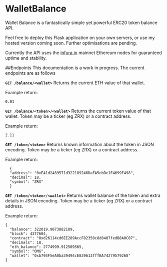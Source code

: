 # WalletBalance
Wallet Balance is a fantastically simple yet powerful ERC20 token balance API.

Feel free to deploy this Flask application on your own servers, or use my hosted version coming soon. Further optimisations are pending.

Currently the API uses the [infura.io](https://www.infura.io) mainnet Ethereum nodes for guaranteed uptime and stability.


##Endpoints
This documentation is a work in progress. The current endpoints are as follows

**`GET /balance/<wallet>`**
Returns the current ETH value of that wallet.

Example return:

    0.01

**`GET /balance/<token>/<wallet>`**
Returns the current token value of that wallet.
Token may be a ticker (eg ZRX) or a contract address.

Example return:

    2.11


**`GET /token/<token>`**
Returns known information about the token in JSON encoding.
Token may be a ticker (eg ZRX) or a contract address.

Example return:

      {
      "address": "0xE41d2489571d322189246DaFA5ebDe1F4699F498",
      "decimal": 18,
      "symbol": "ZRX"
      }


**`GET /token/<token>/<wallet>`**
Returns wallet balance of the token and extra details in JSON encoding.
Token may be a ticker (eg ZRX) or a contract address.

Example return:

    {
      "balance": 322019.9073882109,
      "block": 4377604,
      "contract": "0xd26114cd6EE289AccF82350c8d8487fedB8A0C07",
      "decimals": 18,
      "eth_balance": 2774999.912509565,
      "symbol": "OMG",
      "wallet": "0xb794F5eA0ba39494cE839613fffBA74279579268"
    }
